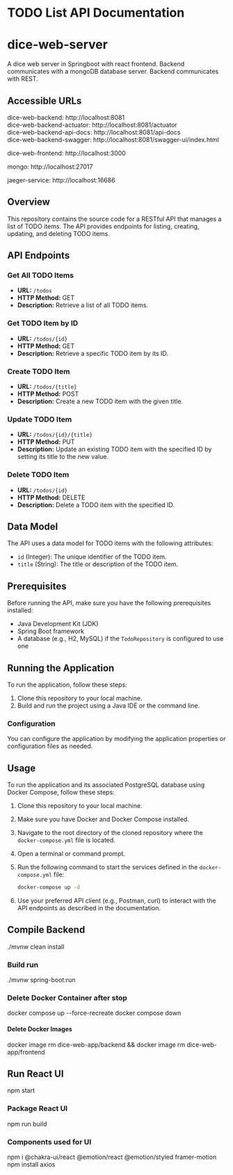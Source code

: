 # TODO List API Documentation

# dice-web-server
A dice web server in Springboot with react frontend.
Backend communicates with a mongoDB database server.
Backend communicates with REST.

## Accessible URLs
dice-web-backend: http://localhost:8081 \
dice-web-backend-actuator: http://localhost:8081/actuator \
dice-web-backend-api-docs: http://localhost:8081/api-docs \
dice-web-backend-swagger: http://localhost:8081/swagger-ui/index.html

dice-web-frontend: http://localhost:3000

mongo: http://localhost:27017

jaeger-service: http://localhost:16686

## Overview

This repository contains the source code for a RESTful API that manages a list of TODO items. The API provides endpoints for listing, creating, updating, and deleting TODO items.

## API Endpoints

### Get All TODO Items

- **URL:** `/todos`
- **HTTP Method:** GET
- **Description:** Retrieve a list of all TODO items.

### Get TODO Item by ID

- **URL:** `/todos/{id}`
- **HTTP Method:** GET
- **Description:** Retrieve a specific TODO item by its ID.

### Create TODO Item

- **URL:** `/todos/{title}`
- **HTTP Method:** POST
- **Description:** Create a new TODO item with the given title.

### Update TODO Item

- **URL:** `/todos/{id}/{title}`
- **HTTP Method:** PUT
- **Description:** Update an existing TODO item with the specified ID by setting its title to the new value.

### Delete TODO Item

- **URL:** `/todos/{id}`
- **HTTP Method:** DELETE
- **Description:** Delete a TODO item with the specified ID.

## Data Model

The API uses a data model for TODO items with the following attributes:

- `id` (Integer): The unique identifier of the TODO item.
- `title` (String): The title or description of the TODO item.

## Prerequisites

Before running the API, make sure you have the following prerequisites installed:

- Java Development Kit (JDK)
- Spring Boot framework
- A database (e.g., H2, MySQL) if the `TodoRepository` is configured to use one

## Running the Application

To run the application, follow these steps:

1. Clone this repository to your local machine.
2. Build and run the project using a Java IDE or the command line.

### Configuration

You can configure the application by modifying the application properties or configuration files as needed.

## Usage


To run the application and its associated PostgreSQL database using Docker Compose, follow these steps:

1. Clone this repository to your local machine.
2. Make sure you have Docker and Docker Compose installed.

3. Navigate to the root directory of the cloned repository where the `docker-compose.yml` file is located.

4. Open a terminal or command prompt.

5. Run the following command to start the services defined in the `docker-compose.yml` file:

   ```bash
   docker-compose up -d

6. Use your preferred API client (e.g., Postman, curl) to interact with the API endpoints as described in the documentation.


## Compile Backend
./mvnw clean install 

### Build run
./mvnw spring-boot:run

### Delete Docker Container after stop
docker compose up --force-recreate
docker compose down
#### Delete Docker Images
docker image rm dice-web-app/backend && docker image rm dice-web-app/frontend


## Run React UI
npm start

### Package React UI
npm run build

### Components used for UI
npm i @chakra-ui/react @emotion/react @emotion/styled framer-motion
npm install axios